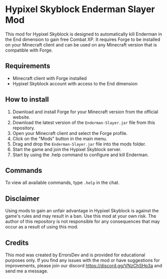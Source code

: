 # Hypixel Skyblock Enderman Slayer Mod

This mod for Hypixel Skyblock is designed to automatically kill Enderman in the End dimension to gain free Combat XP. It requires Forge to be installed on your Minecraft client and can be used on any Minecraft version that is compatible with Forge. 

## Requirements

- Minecraft client with Forge installed
- Hypixel Skyblock account with access to the End dimension

## How to install

1. Download and install Forge for your Minecraft version from the official website.
2. Download the latest version of the `Enderman-Slayer.jar` file from this repository.
3. Open your Minecraft client and select the Forge profile.
4. Click on the "Mods" button in the main menu.
5. Drag and drop the `Enderman-Slayer.jar` file into the mods folder.
6. Start the game and join the Hypixel Skyblock server.
7. Start by using the .help command to configure and kill Enderman.

## Commands

To view all available commands, type `.help` in the chat.

## Disclaimer

Using mods to gain an unfair advantage in Hypixel Skyblock is against the game's rules and may result in a ban. Use this mod at your own risk. The author of this repository is not responsible for any consequences that may occur as a result of using this mod.

## Credits

This mod was created by ErrorsDev and is provided for educational purposes only. If you find any issues with the mod or have suggestions for improvements, please join our discord https://discord.gg/VNzChSHp3a and send me a message.
